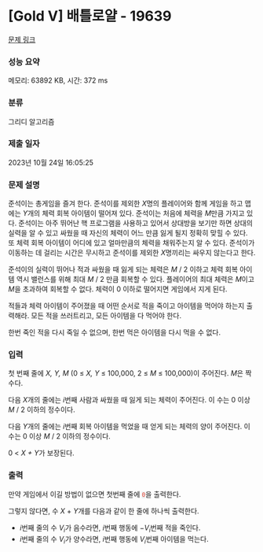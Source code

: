 # [Gold V] 배틀로얄 - 19639 

[문제 링크](https://www.acmicpc.net/problem/19639) 

### 성능 요약

메모리: 63892 KB, 시간: 372 ms

### 분류

그리디 알고리즘

### 제출 일자

2023년 10월 24일 16:05:25

### 문제 설명

<p>준석이는 총게임을 즐겨 한다. 준석이를 제외한 <em>X</em>명의 플레이어와 함께 게임을 하고 맵에는 <em>Y</em>개의 체력 회복 아이템이 떨어져 있다. 준석이는 처음에 체력을 <em>M</em>만큼 가지고 있다. 준석이는 아주 뛰어난 핵 프로그램을 사용하고 있어서 상대방을 보기만 하면 상대의 실력을 알 수 있고 싸웠을 때 자신의 체력이 어느 만큼 잃게 될지 정확히 맞힐 수 있다. 또 체력 회복 아이템이 어디에 있고 얼마만큼의 체력을 채워주는지 알 수 있다. 준석이가 이동하는 데 걸리는 시간은 무시하고 준석이를 제외한 <em>X</em>명끼리는 싸우지 않는다고 한다.</p>

<p>준석이의 실력이 뛰어나 적과 싸웠을 때 잃게 되는 체력은 <em>M </em>/ 2 이하고 체력 회복 아이템 역시 밸런스를 위해 최대 <em>M </em>/ 2 만큼 회복할 수 있다. 플레이어의 최대 체력은 <em>M</em>이고 <em>M</em>을 초과하여 회복할 수 없다. 체력이 0 이하로 떨어지면 게임에서 지게 된다.</p>

<p>적들과 체력 아이템이 주어졌을 때 어떤 순서로 적을 죽이고 아이템을 먹어야 하는지 출력해라. 모든 적을 쓰러트리고, 모든 아이템을 다 먹어야 한다.</p>

<p>한번 죽인 적을 다시 죽일 수 없으며, 한번 먹은 아이템을 다시 먹을 수 없다.</p>

### 입력 

 <p>첫 번째 줄에 <em>X, Y, M </em>(0 ≤ <em>X, Y</em> ≤ 100,000, 2 ≤ <em>M</em> ≤ 100,000)이 주어진다. <em>M</em>은 짝수다.</p>

<p>다음 <em>X</em>개의 줄에는 <em>i</em>번째 사람과 싸웠을 때 잃게 되는 체력이 주어진다. 이 수는 0 이상 <em>M </em>/ 2 이하의 정수이다.</p>

<p>다음 <em>Y</em>개의 줄에는 <em>i</em>번째 회복 아이템을 먹었을 때 얻게 되는 체력의 양이 주어진다. 이 수는 0 이상 <em>M </em>/ 2 이하의 정수이다.</p>

<p>0 < <em>X + Y</em>가 보장된다.</p>

### 출력 

 <p>만약 게임에서 이길 방법이 없으면 첫번째 줄에 <span style="color:#e74c3c;"><code><span style="background-color:#ecf0f1;">0</span></code></span>을 출력한다.</p>

<p>그렇지 않다면, 수 <em>X </em>+ <em>Y</em>개를 다음과 같이 한 줄에 하나씩 출력한다.</p>

<ul>
	<li><em>i</em>번째 줄의 수 <i>V<sub>i</sub></i>가 음수라면, <em>i</em>번째 행동에 −<em>V</em><i><sub>i</sub></i>번째 적을 죽인다.</li>
	<li><em>i</em>번째 줄의 수 <em>V</em><i><sub>i</sub></i>가 양수라면, <em>i</em>번째 행동에 <i>V<sub>i</sub></i>번째 아이템을 먹는다.</li>
</ul>

